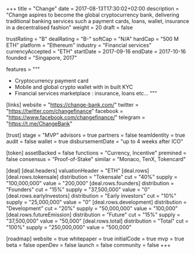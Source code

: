 +++
title = "Change"
date = 2017-08-13T17:30:02+02:00
description = "Change aspires to become the global cryptocurrency bank, delivering traditional banking services such a payment cards, loans, wallet, insurance in a decentralised fashion"
weight = 20
draft = false

trustRating = "B"
dealRating = "B-"
softCap = "N/A"
hardCap = "500 M ETH"
platform = "Ethereum"
industry = "Financial services"
currencyAccepted = "ETH"
startDate = 2017-09-16
endDate = 2017-10-16
founded = "Singapore, 2017"

features = """
- Cryptocurrency payment card
- Mobile and global crypto wallet with in built KYC
- Financial services marketplace : insurance, loans etc…
"""

[links]
  website = "https://change-bank.com/"
  twitter = "https://twitter.com/changefinance"
  facebook = "https://www.facebook.com/changefinance/"
  telegram = "https://t.me/ChangeBank"

[trust]
  stage = "MVP"
  advisors = true
  partners = false
  teamIdentity = true
  audit = false
  wallet = true
  disbursementDate = "up to 4 weeks after ICO"

[token]
  assetBacked = false
  functions = "Currency, Incentive"
  premined = false
  consensus = "Proof-of-Stake"
  similar = "Monaco, TenX, Tokencard"

[deal]
  [deal.headers]
    valuationHeader = "ETH"
  [deal.rows]
    [deal.rows.tokensale]
      distribution = "Tokensale"
      cut = "40%"
      supply = "100,000,000"
      value = "200,000"
    [deal.rows.founders]
      distribution = "Founders"
      cut = "15%"
      supply = "37,500,000"
      value = "0"
    [deal.rows.earlyInvestors]
      distribution = "Early investors"
      cut = "10%"
      supply = "25,000,000"
      value = "0"
    [deal.rows.development]
      distribution = "Development"
      cut = "20%"
      supply = "50,000,000"
      value = "100,000"
    [deal.rows.futureEmission]
      distribution = "Future"
      cut = "15%"
      supply = "37,500,000"
      value = "50,000"
    [deal.rows.total]
      distribution = "Total"
      cut = "100%"
      supply = "250,000,000"
      value = "500,000"

[roadmap]
  website = true
  whitepaper = true
  initialCode = true
  mvp = true
  beta = false
  openDev = false
  launch = false
  community = false
+++
